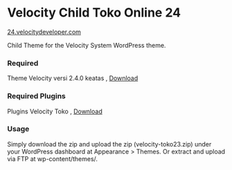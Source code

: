 Velocity Child Toko Online 24
=================
[24.velocitydeveloper.com](https://24.velocitydeveloper.com/)

Child Theme for the Velocity System WordPress theme.

### Required
Theme Velocity versi 2.4.0 keatas , [Download](https://github.com/VelocityDeveloper/velocity/releases)

### Required Plugins
Plugins Velocity Toko , [Download](https://github.com/VelocityDeveloper/velocity-toko/releases)

### Usage
Simply download the zip and upload the zip (velocity-toko23.zip) under your WordPress dashboard at Appearance > Themes. Or extract and upload via FTP at wp-content/themes/.